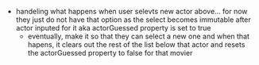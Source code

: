 - handeling what happens when user selevts new actor above... for now they just do not have that option as the select becomes immutable after actor inputed for it aka actorGuessed property is set to true
    - eventually, make it so that they can select a new one and when that hapens, it clears out the rest of the list below that actor and resets the actorGuessed property to false for that movier